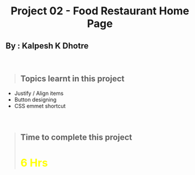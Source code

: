 # <center>**Project 02 - Food Restaurant Home Page**</center>

## **By : Kalpesh K Dhotre**
<br>

> ## Topics learnt in this project
- Justify / Align items
- Button designing
- CSS emmet shortcut
<br><br><br>

> ## Time to complete this project 
> # <font color="Yellow">**6 Hrs**</font>